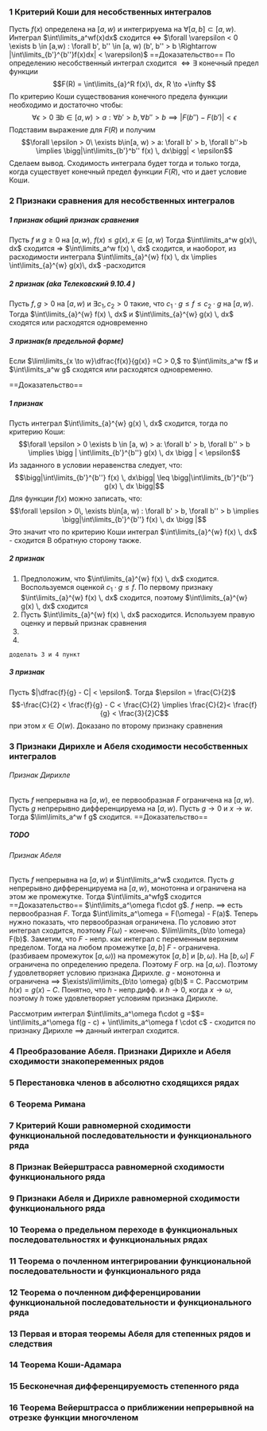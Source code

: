 
### 1 Критерий Коши для несобственных интегралов
Пусть $f(x)$ определена на $[a, w)$ и интегрируема на $\forall [a,b] \subset [a, w)$. 
Интеграл $\int\limits_a^wf(x)dx$ сходится $\iff$ $\forall \varepsilon < 0 \exists b \in [a,w) : \forall b', b'' \in [a, w) (b', b'' > b \Rightarrow |\int\limits_{b'}^{b''}f(x)dx| < \varepsilon)$
==Доказательство==
По определению несобственный интеграл сходится $\iff \exists$ конечный предел функции
$$F(R) = \int\limits_{a}^R f(x)\, dx, R \to +\infty $$
По критерию Коши существования конечного предела функции необходимо и достаточно чтобы:
$$\forall \epsilon>0\ \exists b\in [a,w) > a: \forall b'>b, \forall b''>b \implies |F(b'') - F(b')|<\epsilon$$
Подставим выражение для $F(R)$ и получим
$$\forall \epsilon > 0\ \exists b\in[a, w) > a: \forall b' > b, \forall b''>b \implies \bigg|\int\limits_{b'}^b'' f(x)  \, dx\bigg| < \epsilon$$
Сделаем вывод. Сходимость интеграла будет тогда и только тогда, когда существует конечный предел функции $F(R)$, что и дает условие Коши.

### 2 Признаки сравнения для несобственных интегралов
##### 1 признак *общий признак сравнения*
Пусть $f$ и $g \geqslant 0$ на $[a, w)$, $f(x) \leqslant g(x), x \in [a,w)$ 
Тогда $\int\limits_a^w  g(x)\, dx$ сходится $\Rightarrow$ $\int\limits_a^w f(x) \, dx$ сходится, и наоборот, из расходимости интеграла $\int\limits_{a}^{w} f(x) \, dx \implies \int\limits_{a}^{w} g(x)\, dx$ -расходится
##### 2 признак *(aka Телековский* **9.10.4** *)*
Пусть $f, g > 0$ на $[a, w)$ и $\exists c_{1},c_{2}>0$ такие, что $c_{1} \cdot g \leq f \leq c_{2} \cdot g$ на $[a, w)$. Тогда $\int\limits_{a}^{w} f(x) \, dx$ и $\int\limits_{a}^{w} g(x) \, dx$ сходятся или расходятся одновременно
##### 3 признак(в предельной форме)
Если $\lim\limits_{x \to w}\dfrac{f(x)}{g(x)} =C > 0,$ то $\int\limits_a^w f$ и $\int\limits_a^w g$ сходятся или расходятся одновременно.

==Доказательство==
##### 1 признак
Пусть интеграл $\int\limits_{a}^{w} g(x) \, dx$ сходится, тогда по критерию Коши:
$$\forall \epsilon > 0 \exists b \in [a, w) > a: \forall b' > b, \forall  b'' > b \implies \bigg | \int\limits_{b'}^{b''} g(x) \, dx \bigg | < \epsilon$$
Из заданного в условии неравенства следует, что:
$$\bigg|\int\limits_{b'}^{b''} f(x) \, dx\bigg| \leq \bigg|\int\limits_{b'}^{b''} g(x) \, dx \bigg|$$
Для функции $f(x)$ можно записать, что:
$$\forall \epsilon > 0\, \exists b\in[a, w) : \forall b' > b, \forall b'' > b \implies \bigg|\int\limits_{b'}^{b''} f(x) \, dx \bigg |$$
Это значит что по критерию Коши интеграл $\int\limits_{a}^{w} f(x) \, dx$ - сходится
В обратную сторону также.
##### 2 признак
1. Предположим, что $\int\limits_{a}^{w} f(x) \, dx$ сходится. Воспользуемся оценкой $c_{1}\cdot g\leq f$. По первому признаку $\int\limits_{a}^{w} f(x) \, dx$ сходится, поэтому $\int\limits_{a}^{w} g(x) \, dx$ сходится
2. Пусть $\int\limits_{a}^{w} f(x) \, dx$ расходится. Используем правую оценку и первый признак сравнения
3. 
4. 
```ad-error
доделать 3 и 4 пункт

```

##### 3 признак
Пусть $|\dfrac{f}{g} - C| < \epsilon$. Тогда $\epsilon = \frac{C}{2}$
$$-\frac{C}{2} < \frac{f}{g} - C < \frac{C}{2} \implies \frac{C}{2}< \frac{f}{g} < \frac{3}{2}C$$ при этом $x \in O(w)$. Доказано по второму признаку сравнения

### 3 Признаки Дирихле и Абеля сходимости несобственных интегралов
###### Признак Дирихле
Пусть $f$ непрерывна на $[a, w)$, ее первообразная $F$ ограничена на $[a, w)$. 
Пусть $g$ непрерывно дифференцируема на $[a, w)$. 
Пусть $g \to 0$ и $x \to w$.
Тогда $\lim\limits_a^w f g$ сходится.
==Доказательство==
##### TODO


###### Признак Абеля
Пусть $f$ непрерывна на $[a, w)$ и $\int\limits_a^w$ сходится. Пусть $g$ непрерывно дифференцируема на $[a, w)$, монотонна и ограничена на этом же промежутке. Тогда $\int\limits_a^wfg$ сходится
==Доказательство==
$\int\limits_a^\omega f\cdot g$. $f$ непр. $\implies$ есть первообразная $F$. Тогда $\int\limits_a^\omega = F(\omega) - F(a)$. Теперь нужно показать, что первообразная ограничена. По условию этот интеграл сходится, поэтому $F(\omega)$ - конечно. $\lim\limits_{b\to \omega} F(b)$. Заметим, что $F$ - непр. как интеграл с переменным верхним пределом. Тогда на любом промежутке $[a, b]$ $F$ - ограничена. (разбиваем промежуток $[a, \omega)$) на промежуток $[a, b]$ и $[b, \omega)$. На $[b, \omega]$ $F$ ограничена по определению предела. Поэтому $F$ огр. на $[a, \omega)$. Поэтому $f$ удовлетворяет условию признака Дирихле. $g$ - монотонна и ограничена $\implies$ $\exists\lim\limits_{b\to \omega} g(b)$ = C. Рассмотрим $h(x) = g(x) - C$. Понятно, что $h$ - непр.дифф. и $h\to 0$, когда $x\to \omega$, поэтому $h$ тоже удовлетворяет условиям признака Дирихле.

Рассмотрим интеграл $\int\limits_a^\omega f\cdot g =$$= \int\limits_a^\omega f(g - c) + \int\limits_a^\omega f \cdot c$ - сходится по признаку Дирихле $\implies$ данный интеграл сходится.

### 4 Преобразование Абеля. Признаки Дирихле и Абеля сходимости знакопеременных рядов

### 5 Перестановка членов в абсолютно сходящихся рядах

### 6 Теорема Римана


### 7 Критерий Коши равномерной сходимости функциональной последовательности и функционального ряда


### 8 Признак Вейерштрасса равномерной сходимости функционального ряда


### 9 Признаки Абеля и Дирихле равномерной сходимости функционального ряда 


### 10 Теорема о предельном переходе в функциональных последовательностях и функциональных рядах 


### 11 Теорема о почленном интегрировании функциональной последовательности и функционального ряда

 
### 12 Теорема о почленном дифференцировании функциональной последовательности и функционального ряда


### 13 Первая и вторая теоремы Абеля для степенных рядов и следствия


### 14 Теорема Коши-Адамара


### 15 Бесконечная дифференцируемость степенного ряда

### 16 Теорема Вейерштрасса о приближении непрерывной на отрезке функции многочленом
